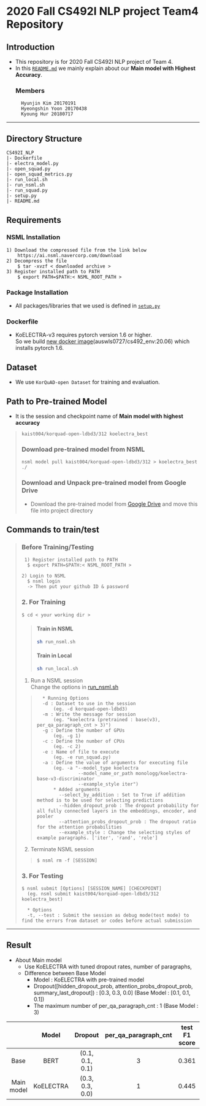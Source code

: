 # 2020 Fall CS492I NLP project Team4 Repository

## Introduction
- This repository is for 2020 Fall CS492I NLP project of Team 4.  
- In this [```README.md```](https://github.com/HyeongshinYoon/CS492I_NLP/blob/master/README.md) we mainly explain about our **Main model with Highest Accuracy**.
	### Members
	    Hyunjin Kim 20170191
		Hyeongshin Yoon 20170438
		Kyoung Hur 20180717
***

## Directory Structure
<pre><code>CS492I_NLP
|- Dockerfile
|- electra_model.py
|- open_squad.py
|- open_squad_metrics.py
|- run_local.sh
|- run_nsml.sh
|- run_squad.py
|- setup.py
|- README.md
</code></pre>

## Requirements
### NSML Installation
<pre><code>1) Download the compressed file from the link below
    https://ai.nsml.navercorp.com/download
2) Decompress the file
    $ tar -xvzf < downloaded archive >
3) Register installed path to PATH
    $ export PATH=$PATH:< NSML_ROOT_PATH >
</code></pre>
### Package Installation
- All packages/libraries that we used is defined in [```setup.py```](https://github.com/HyeongshinYoon/CS492I_NLP/blob/master/setup.py)
### Dockerfile
- KoELECTRA-v3 requires pytorch version 1.6 or higher.   
So we build [new docker image](https://hub.docker.com/r/auswls0727/cs492_env)(auswls0727/cs492_env:20.06) which installs pytorch 1.6.

## Dataset
- We use ```KorQuAD-open Dataset``` for training and evaluation.

## Path to Pre-trained Model 
- It is the session and checkpoint name of **Main model with highest accuracy**
> <pre><code>kaist004/korquad-open-ldbd3/312 koelectra_best
> </code></pre>
> ### Download pre-trained model from NSML
> <pre><code>nsml model pull kaist004/korquad-open-ldbd3/312 > koelectra_best ./
> </code></pre>
> ### Download and Unpack pre-trained model from Google Drive
> * Download the pre-trained model from [Google Drive](https://drive.google.com/file/d/13E6f_hOcuP_2KWxpxN9MeuD8x7TlA9l6/view?usp=sharing) and move this file into project directory

## Commands to train/test
> ### Before Training/Testing
> <pre><code> 1) Register installed path to PATH
>   $ export PATH=$PATH:< NSML_ROOT_PATH >
> 
> 2) Login to NSML
>   $ nsml login
>   -> Then put your github ID & password
> </code></pre>
> 
> ### 2. For Training
> ```bash
> $ cd < your working dir >
> ```
>> #### Train in NSML
>> ```bash
>> sh run_nsml.sh
>> ```
>> #### Train in Local
>> ```bash
>> sh run_local.sh
>> ```
> 1) Run a NSML session   
> Change the options in [run_nsml.sh](https://github.com/HyeongshinYoon/CS492I_NLP/blob/main/run_nsml.sh)
>> ```
>>   * Running Options
>>   -d : Dataset to use in the session
>>       (eg. -d korquad-open-ldbd3)
>>   -m : Write the message for session
>>       (eg. "koelectra (pretrained : base(v3), per_qa_paragraph_cnt > 3)")
>>   -g : Define the number of GPUs 
>>       (eg. -g 1)
>>   -c : Define the number of CPUs 
>>       (eg. -c 2)
>>   -e : Name of file to execute
>>       (eg. -e run_squad.py)
>>   -a : Define the value of arguments for executing file
>>       (eg. -a "--model_type koelectra
>>                --model_name_or_path monologg/koelectra-base-v3-discriminator
>>                --example_style iter")
>>       * Added arguments
>>         --select_by_addition : Set to True if addition method is to be used for selecting predictions
>>         --hidden_dropout_prob : The dropout probability for all fully connected layers in the embeddings, encoder, and pooler
>>         --attention_probs_dropout_prob : The dropout ratio for the attention probabilities
>>         --example_style : Change the selecting styles of example paragraphs. ['iter', 'rand', 'rele']
>> ```
> 2) Terminate NSML session
>> <pre><code>$ nsml rm -f [SESSION]
>> </code></pre>
> ### 3. For Testing
> <pre><code>$ nsml submit [Options] [SESSION_NAME] [CHECKPOINT]
>   (eg. nsml submit kaist004/korquad-open-ldbd3/312 koelectra_best)
> 
>   * Options
>   -t, --test : Submit the session as debug mode(test mode) to find the errors from dataset or codes before actual submission
> </code></pre>

***

## Result
- About Main model
  - Use KoELECTRA with tuned dropout rates, number of paragraphs,  
  - Difference between Base Model
    - Model : KoELECTRA with pre-trained model
    - Dropout([hidden_dropout_prob, attention_probs_dropout_prob, summary_last_dropout]) : [0.3, 0.3, 0.0] (Base Model : [0.1, 0.1, 0.1])
    - The maximum number of per_qa_paragraph_cnt : 1 (Base Model : 3)
  
||Model|Dropout|per_qa_paragraph_cnt|test F1 score|Session (checkpoint)|
|:------:|:---:|:---:|:---:|:---:|:---:|
|Base|BERT|(0.1, 0.1, 0.1)|3|0.361|kaist004/korquad-open-ldbd3/37 (bert_best)
|Main model|KoELECTRA|(0.3, 0.3, 0.0)|1|0.445|kaist004/korquad-open-ldbd3/312 (koelectra_best)